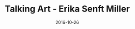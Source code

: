 ---
title: Talking Art - Erika Senft Miller
publication: Seven Days
source: https://www.sevendaysvt.com/vermont/talking-art-erika-senft-miller/Content?oid=3773273
date: 2016-10-26

---